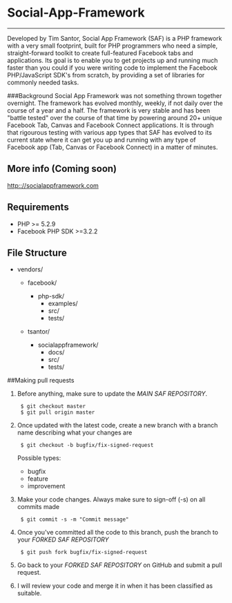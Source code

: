 # Social-App-Framework

* * *

Developed by Tim Santor, Social App Framework (SAF) is a PHP framework with a very
small footprint, built for PHP programmers who need a simple, straight-forward
toolkit to create full-featured Facebook tabs and applications. Its goal is to
enable you to get projects up and running much faster than you could if you were
writing code to implement the Facebook PHP/JavaScript SDK's from scratch, by
providing a set of libraries for commonly needed tasks.

###Background
Social App Framework was not something thrown together overnight. The framework
has evolved monthly, weekly, if not daily over the course of a year and a half.
The framework is very stable and has been "battle tested" over the course of that
time by powering around 20+ unique Facebook Tab, Canvas and Facebook Connect
applications. It is through that rigourous testing with various app types that
SAF has evolved to its current state where it can get you up and running with
any type of Facebook app (Tab, Canvas or Facebook Connect) in a matter of minutes.

## More info (Coming soon)
[http:://socialappframework.com](http:://socialappframework.com)

## Requirements
- PHP >= 5.2.9
- Facebook PHP SDK >=3.2.2

## File Structure
- vendors/
    - facebook/
        - php-sdk/
            - examples/
            - src/
            - tests/

    - tsantor/
        - socialappframework/
            - docs/
            - src/
            - tests/

##Making pull requests

1. Before anything, make sure to update the _MAIN SAF REPOSITORY_.

        $ git checkout master
        $ git pull origin master

1. Once updated with the latest code, create a new branch with a branch name
describing what your changes are

        $ git checkout -b bugfix/fix-signed-request


    Possible types:

    * bugfix
    * feature
    * improvement

1. Make your code changes. Always make sure to sign-off (-s) on all commits made

        $ git commit -s -m "Commit message"

1. Once you've committed all the code to this branch, push the branch to your
_FORKED SAF REPOSITORY_

        $ git push fork bugfix/fix-signed-request

1. Go back to your _FORKED SAF REPOSITORY_ on GitHub and submit a pull request.
1. I will review your code and merge it in when it has been classified as suitable.
